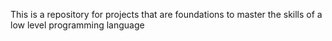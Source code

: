 This is a repository for projects that are foundations to master the skills of a low level programming language
